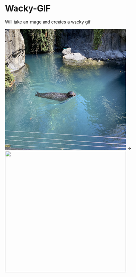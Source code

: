 # Wacky-GIF
Will take an image and creates a wacky gif

<div><img src="sel.jpeg" width="400" height="400" /> => <img src="sel.gif" width="400" height="400" /></div>
